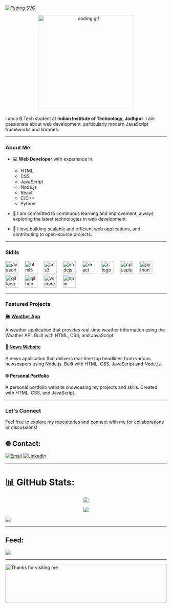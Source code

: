 [![Typing SVG](https://readme-typing-svg.demolab.com?font=Caveat&size=60&pause=1000&center=true&vCenter=true&random=true&width=800&height=200&lines=Hello+%F0%9F%91%8B+there%2C+I'm+Shatakshi+Goel)](https://git.io/typing-svg)
<p align="center">
      <img src="https://media.giphy.com/media/L1R1tvI9svkIWwpVYr/giphy.gif" height="300" alt="coding gif"  />
</p>

I am a B.Tech student at **Indian Institute of Technology, Jodhpur**. I am passionate about web development, particularly modern JavaScript frameworks and libraries.

---

### About Me

- 💻 **Web Developer** with experience in:
  - HTML
  - CSS
  - JavaScript
  - Node.js
  - React
  - C/C++
  - Python
 
- 🌱 I am committed to continuous learning and improvement, always exploring the latest technologies in web development.

- 🚀 I love building scalable and efficient web applications, and contributing to open-source projects.

---

### Skills

<div align="left">
  <img src="https://cdn.jsdelivr.net/gh/devicons/devicon/icons/javascript/javascript-original.svg" height="40" alt="javascript logo"  />
  <img width="12" />
  <img src="https://cdn.jsdelivr.net/gh/devicons/devicon/icons/html5/html5-original.svg" height="40" alt="html5 logo"  />
  <img width="12" />
  <img src="https://cdn.jsdelivr.net/gh/devicons/devicon/icons/css3/css3-original.svg" height="40" alt="css3 logo"  />
  <img width="12" />
  <img src="https://cdn.jsdelivr.net/gh/devicons/devicon/icons/nodejs/nodejs-original.svg" height="40" alt="nodejs logo"  />
  <img width="12" />
  <img src="https://cdn.jsdelivr.net/gh/devicons/devicon/icons/react/react-original.svg" height="40" alt="react logo"  />
  <img width="12" />
  <img src="https://cdn.jsdelivr.net/gh/devicons/devicon/icons/c/c-original.svg" height="40" alt="c logo"  />
  <img width="12" />
  <img src="https://cdn.jsdelivr.net/gh/devicons/devicon/icons/cplusplus/cplusplus-original.svg" height="40" alt="cplusplus logo"  />
  <img width="12" />
  <img src="https://cdn.jsdelivr.net/gh/devicons/devicon/icons/python/python-original.svg" height="40" alt="python logo"  />
  <img width="12" />
  <img src="https://cdn.jsdelivr.net/gh/devicons/devicon/icons/git/git-original.svg" height="40" alt="git logo"  />
  <img width="12" />
  <img src="https://cdn.jsdelivr.net/gh/devicons/devicon/icons/github/github-original.svg" height="40" alt="github logo"  />
  <img width="12" />
  <img src="https://cdn.jsdelivr.net/gh/devicons/devicon/icons/vscode/vscode-original.svg" height="40" alt="vscode logo"  />
  <img width="12" />
  <img src="https://cdn.jsdelivr.net/gh/devicons/devicon/icons/npm/npm-original-wordmark.svg" height="40" alt="npm logo"  />
</div>

---

### Featured Projects

#### 🌦️ [Weather App](https://github.com/shatakshigoel/weather-app)
A weather application that provides real-time weather information using the Weather API. Built with HTML, CSS, and JavaScript.

#### 📰 [News Website](https://github.com/shatakshigoel/news-website)
A news application that delivers real-time top headlines from various newspapers using Node.js. Built with HTML, CSS, JavaScript and Node.js.

#### 🌐 [Personal Portfolio](https://github.com/shatakshigoel/portfolio)
A personal portfolio website showcasing my projects and skills. Created with HTML, CSS, and JavaScript.

---

### Let's Connect

Feel free to explore my repositories and connect with me for collaborations or discussions!

## 🌐 Contact:
[![Email](https://img.shields.io/badge/Email-blue?style=flat&logo=gmail)](mailto:goelshatakshi19@gmail.com)
[![LinkedIn](https://img.shields.io/badge/LinkedIn-%230077B5.svg?logo=linkedin&logoColor=white)](https://www.linkedin.com/in/shatakshi-goel-s19032004/) 
<hr/>

# 📊 GitHub Stats:
<p align="center"> <img src="https://github-readme-streak-stats.herokuapp.com/?user=Shatakshig19&theme=nightowl&hide_border=false"/> 
  <br/>
  </p>
 <p align="center"> 
       <img src="https://github-readme-stats.vercel.app/api/top-langs/?username=Shatakshig19&theme=nightowl&hide_border=false&include_all_commits=true&count_private=true&layout=compact" /> </p>
</p>

![](https://visitcount.itsvg.in/api?id=Shatakshig19&icon=1&color=2)

<hr/>

## Feed:


![](https://quotes-github-readme.vercel.app/api?type=vetical&theme=radical)
<br/>

<hr/>

<img height="120" alt="Thanks for visiting me" width="100%" src="https://raw.githubusercontent.com/BrunnerLivio/brunnerlivio/master/images/marquee.svg" />
<p align="center">
